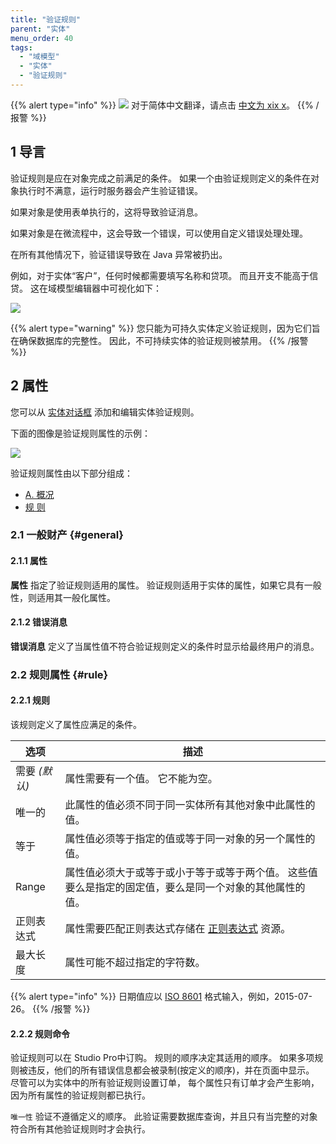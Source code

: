 ```yaml
---
title: "验证规则"
parent: "实体"
menu_order: 40
tags:
  - "域模型"
  - "实体"
  - "验证规则"
---
```


{{% alert type="info" %}}
<img src="attachments/chinese-translation/china.png" style="display: inline-block; margin: 0" /> 对于简体中文翻译，请点击 [中文为 xix x](https://cdn.mendix.tencent-cloud.com/documentation/refguide8/validation-rules.pdf)。
{{% /报警 %}}

## 1 导言

验证规则是应在对象完成之前满足的条件。 如果一个由验证规则定义的条件在对象执行时不满意，运行时服务器会产生验证错误。

如果对象是使用表单执行的，这将导致验证消息。

如果对象是在微流程中，这会导致一个错误，可以使用自定义错误处理处理。

在所有其他情况下，验证错误导致在 Java 异常被扔出。

例如，对于实体“客户”，任何时候都需要填写名称和贷项。 而且开支不能高于信贷。 这在域模型编辑器中可视化如下：

![](attachments/domain-model/customer-validation-rules.png)

{{% alert type="warning" %}}
您只能为可持久实体定义验证规则，因为它们旨在确保数据库的完整性。 因此，不可持续实体的验证规则被禁用。
{{% /报警 %}}

## 2 属性

您可以从 [实体对话框](entities#dialog-box) 添加和编辑实体验证规则。

下面的图像是验证规则属性的示例：

![](attachments/domain-model/validation-rule-properties.png)

验证规则属性由以下部分组成：

* [A. 概况](#general)
* [规 则](#rule)

### 2.1 一般财产 {#general}

#### 2.1.1 属性

**属性** 指定了验证规则适用的属性。 验证规则适用于实体的属性，如果它具有一般性，则适用其一般化属性。

#### 2.1.2 错误消息

**错误消息** 定义了当属性值不符合验证规则定义的条件时显示给最终用户的消息。

### 2.2 规则属性 {#rule}

#### 2.2.1 规则

该规则定义了属性应满足的条件。

| 选项        | 描述                                                   |
| --------- | ---------------------------------------------------- |
| 需要 *(默认)* | 属性需要有一个值。 它不能为空。                                     |
| 唯一的       | 此属性的值必须不同于同一实体所有其他对象中此属性的值。                          |
| 等于        | 属性值必须等于指定的值或等于同一对象的另一个属性的值。                          |
| Range     | 属性值必须大于或等于或小于等于或等于两个值。 这些值要么是指定的固定值，要么是同一个对象的其他属性的值。 |
| 正则表达式     | 属性需要匹配正则表达式存储在 [正则表达式](regular-expressions) 资源。      |
| 最大长度      | 属性可能不超过指定的字符数。                                       |

{{% alert type="info" %}}
日期值应以 [ISO 8601](http://en.wikipedia.org/wiki/ISO_8601) 格式输入，例如，2015-07-26。
{{% /报警 %}}

#### 2.2.2 规则命令

验证规则可以在 Studio Pro中订购。 规则的顺序决定其适用的顺序。 如果多项规则被违反，他们的所有错误信息都会被录制(按定义的顺序)，并在页面中显示。 尽管可以为实体中的所有验证规则设置订单， 每个属性只有订单才会产生影响，因为所有属性的验证规则都已执行。

`唯一性` 验证不遵循定义的顺序。 此验证需要数据库查询，并且只有当完整的对象符合所有其他验证规则时才会执行。
